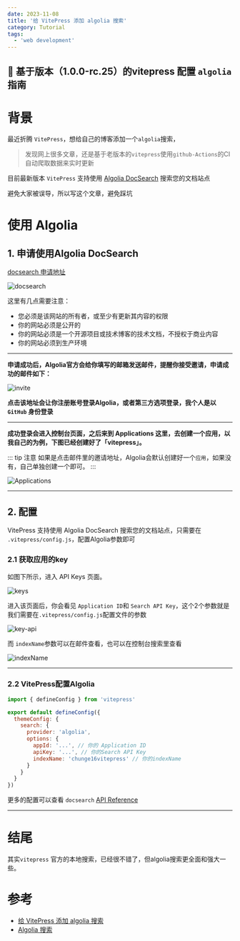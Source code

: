 ```yaml
---
date: 2023-11-08
title: '给 VitePress 添加 algolia 搜索'
category: Tutorial
tags:
  - 'web development'
---
```


:tada: 基于版本（1.0.0-rc.25）的vitepress 配置 `algolia` 指南
---



# 背景
最近折腾 `VitePress`，想给自己的博客添加一个`algolia`搜索，

> 发现网上很多文章，还是基于老版本的`vitepress`使用`github-Actions`的CI自动爬取数据来实时更新


目前最新版本 `VitePress` 支持使用 [Algolia DocSearch](https://vitepress.dev/reference/default-theme-search#algolia-search) 搜索您的文档站点

避免大家被误导，所以写这个文章，避免踩坑

# 使用 Algolia

## 1. 申请使用Algolia DocSearch

[docsearch 申请地址](https://docsearch.algolia.com/apply/)

![docsearch](/vitepressAlgolia/docsearch.png)


这里有几点需要注意：

- 您必须是该网站的所有者，或至少有更新其内容的权限
- 你的网站必须是公开的
- 你的网站必须是一个开源项目或技术博客的技术文档，不授权于商业内容
- 你的网站必须到生产环境

---

**申请成功后，Algolia官方会给你填写的邮箱发送邮件，提醒你接受邀请，申请成功的邮件如下：**

![invite](/vitepressAlgolia/invite.png)



**点击该地址会让你注册账号登录Algolia，或者第三方选项登录，我个人是以 `GitHub` 身份登录**

---


**成功登录会进入控制台页面，之后来到 Applications 这里，去创建一个应用，以我自己的为例，下图已经创建好了「vitepress」。**



::: tip 注意
如果是点击邮件里的邀请地址，Algolia会默认创建好一个`应用`，如果没有，自己单独创建一个即可。
:::


![Applications](/vitepressAlgolia/Applications.png)

---

## 2. 配置

VitePress 支持使用 Algolia DocSearch 搜索您的文档站点，只需要在 `.vitepress/config.js`，配置Algolia参数即可


### 2.1 获取应用的key

如图下所示，进入 API Keys 页面。

![keys](/vitepressAlgolia/keys.png)




进入该页面后，你会看见    `Application ID`和 `Search API Key`，这个2个参数就是我们需要在`.vitepress/config.js`配置文件的参数



![key-api](/vitepressAlgolia/key-api.png)


而 `indexName`参数可以在邮件查看，也可以在控制台搜索里查看

![indexName](/vitepressAlgolia/indexName.png)

---

### 2.2 VitePress配置Algolia

```js
import { defineConfig } from 'vitepress'

export default defineConfig({
  themeConfig: {
    search: {
      provider: 'algolia',
      options: {
        appId: '...', // 你的 Application ID
        apiKey: '...', // 你的Search API Key
        indexName: 'chunge16vitepress' // 你的indexName
      }
    }
  }
})


```

更多的配置可以查看 `docsearch` [API Reference](https://docsearch.algolia.com/docs/api)

---

# 结尾
 其实`vitepress` 官方的本地搜索，已经很不错了，但algolia搜索更全面和强大一些。



# 参考
- [给 VitePress 添加 algolia 搜索](https://chodocs.cn/program/vitepress-algolia/)
- [Algolia 搜索](https://vitepress.dev/reference/default-theme-search#algolia-search)









